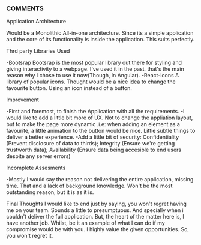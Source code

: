 ### COMMENTS

Application Architecture

  Would be a Monolithic All-in-one architecture. Since its a simple application and the core of its functionality is inside the application. This suits perfectly.

Thrd party Libraries Used

  -Bootsrap
    Bootsrap is the most popular library out there for styling and giving interactivity to a webpage.
    I've used it in the past, that's the main reason why I chose to use it now(Though, in Angular).
  -React-Icons
    A library of popular icons. Thought would be a nice idea to change the favourite button. Using an icon instead of a button.
    
Improvement

  -First and foremost, to finish the Application with all the requirements.
  -I would like to add a little bit more of UX. Not to change the appliation layout, but to make the page more dynamic .i.e: when adding an element as a favourite, a little animation
  to the button would be nice. Little subtle things to deliver a better experience.
  -Add a little bit of security: Confidentiality (Prevent disclosure of data to thirds); Integrity (Ensure we're getting trustworth data); Availability (Ensure data being accesible to end users despite any server errors)
  
Incomplete Assesments

  -Mostly I would say the reason not delivering the entire application, missing time. That and a lack of background knowledge. Won't be the most outstanding reason,  but it is as it is.
  
Final Thoughts
  I would like to end just by saying, you won't regret having me on your team. Sounds a little to presumptuous. And specially when i couldn't deliver the full application.
  But, the heart of the matter here is, I have another job. Whilst, be it an example of what I can do if my compromise would be with you.
  I highly value the given opportunities. So, you won't regret it.
  
